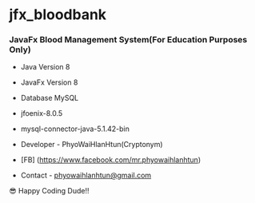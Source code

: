 # jfx_bloodbank
### JavaFx Blood Management System(For Education Purposes Only)

- Java Version 8
- JavaFx Version 8
- Database MySQL
- jfoenix-8.0.5
- mysql-connector-java-5.1.42-bin

- Developer - PhyoWaiHlanHtun(Cryptonym)
- [FB] (https://www.facebook.com/mr.phyowaihlanhtun)
- Contact - phyowaihlanhtun@gmail.com

:sunglasses: Happy Coding Dude!!

